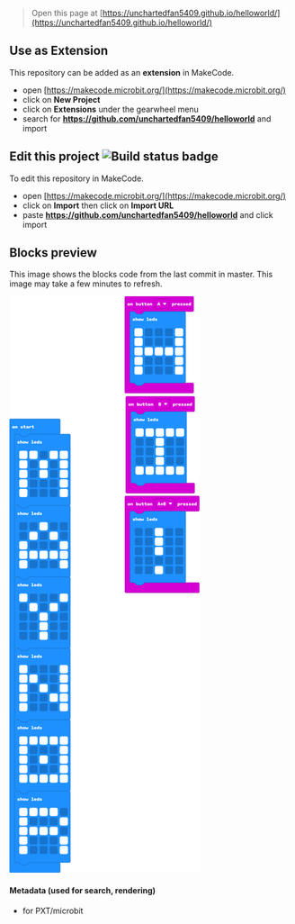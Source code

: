 
> Open this page at [https://unchartedfan5409.github.io/helloworld/](https://unchartedfan5409.github.io/helloworld/)

## Use as Extension

This repository can be added as an **extension** in MakeCode.

* open [https://makecode.microbit.org/](https://makecode.microbit.org/)
* click on **New Project**
* click on **Extensions** under the gearwheel menu
* search for **https://github.com/unchartedfan5409/helloworld** and import

## Edit this project ![Build status badge](https://github.com/unchartedfan5409/helloworld/workflows/MakeCode/badge.svg)

To edit this repository in MakeCode.

* open [https://makecode.microbit.org/](https://makecode.microbit.org/)
* click on **Import** then click on **Import URL**
* paste **https://github.com/unchartedfan5409/helloworld** and click import

## Blocks preview

This image shows the blocks code from the last commit in master.
This image may take a few minutes to refresh.

![A rendered view of the blocks](https://github.com/unchartedfan5409/helloworld/raw/master/.github/makecode/blocks.png)

#### Metadata (used for search, rendering)

* for PXT/microbit
<script src="https://makecode.com/gh-pages-embed.js"></script><script>makeCodeRender("{{ site.makecode.home_url }}", "{{ site.github.owner_name }}/{{ site.github.repository_name }}");</script>
